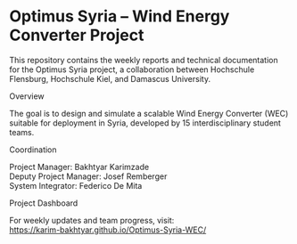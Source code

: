 # Optimus Syria – Wind Energy Converter Project

This repository contains the weekly reports and technical documentation for the Optimus Syria project, a collaboration between Hochschule Flensburg, Hochschule Kiel, and Damascus University.

Overview

The goal is to design and simulate a scalable Wind Energy Converter (WEC) suitable for deployment in Syria, developed by 15 interdisciplinary student teams.

Coordination

Project Manager: Bakhtyar Karimzade  
Deputy Project Manager: Josef Remberger  
System Integrator: Federico De Mita

Project Dashboard

For weekly updates and team progress, visit:  
https://karim-bakhtyar.github.io/Optimus-Syria-WEC/
